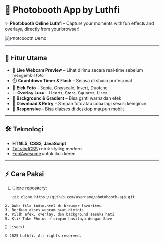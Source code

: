 # 🎉 Photobooth App by Luthfi

✨ **Photobooth Online Luthfi** – Capture your moments with fun effects and overlays, directly from your browser!  

![Photobooth Demo](https://via.placeholder.com/600x200.png?text=Photobooth+App+Preview)

---

## 🚀 Fitur Utama
- 🎥 **Live Webcam Preview** – Lihat dirimu secara real-time sebelum mengambil foto  
- ⏱️ **Countdown Timer & Flash** – Serasa di studio profesional  
- 🎨 **Efek Foto** – Sepia, Grayscale, Invert, Duotone  
- ✨ **Overlay Lucu** – Hearts, Stars, Squares, Lines  
- 🌈 **Background & Gradient** – Bisa ganti warna dan efek  
- 💾 **Download & Retry** – Simpan foto atau coba lagi sesuai keinginan  
- 📱 **Responsive** – Bisa diakses di desktop maupun mobile  

---

## 🛠️ Teknologi
- **HTML5**, **CSS3**, **JavaScript**  
- [TailwindCSS](https://tailwindcss.com/) untuk styling modern  
- [FontAwesome](https://fontawesome.com/) untuk ikon keren  

---

## ⚡ Cara Pakai
1. Clone repository:
   ```bash
   git clone https://github.com/username/photobooth-app.git
  ```
2. Buka file index.html di browser favoritmu
3. Berikan akses webcam saat diminta
4. Pilih efek, overlay, dan background sesuka hati
5. Klik Take Photos → simpan hasilnya dengan Save

📝 Lisensi

© 2025 Luthfi. All rights reserved.